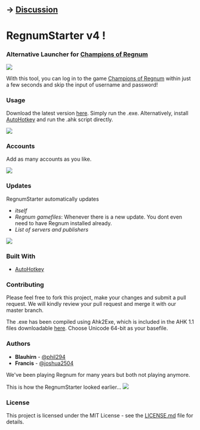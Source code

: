 ## -> [Discussion](https://www.cor-forum.de/index.php?page=Thread&threadID=811)

# RegnumStarter v4 !

### Alternative Launcher for [Champions of Regnum](https://www.championsofregnum.com/)

![](https://cdn.treudler.net/20/200510005156299-5nHRM-710x450.png)


With this tool, you can log in to the game [Champions of Regnum](https://www.championsofregnum.com/) within just a few seconds and skip the input of username and password!

### Usage

Download the latest version [here](https://git.treudler.net/CoR-Forum/RegnumStarter/-/releases). Simply run the .exe. Alternatively, install [AutoHotkey](https://autohotkey.com/download/1.1/) and run the .ahk script directly.

![](https://cdn.treudler.net/18/1811020259331XgzUx.gif)

### Accounts

Add as many accounts as you like.

![](https://cdn.treudler.net/shared/screenshots/2018_08_31_22-33-53_xrQ2dH80gQ26hjPvpUPN.png)

### Updates

RegnumStarter automatically updates
- *itself*
- *Regnum gamefiles*: Whenever there is a new update. You dont even need to have Regnum installed already.
- *List of servers and publishers*

![](https://cdn.treudler.net/shared/screenshots/2018_08_31_22-04-11_EdXEcPV99rWSxYX6v9pJ.png)

### Built With

* [AutoHotkey](https://github.com/Lexikos/AutoHotkey_L)

### Contributing

Please feel free to fork this project, make your changes and submit a pull request. We will kindly review your pull request and merge it with our master branch.

The .exe has been compiled using Ahk2Exe, which is included in the AHK 1.1 files downloadable [here](https://autohotkey.com/download/1.1/).
Choose Unicode 64-bit as your basefile.

### Authors

* **Blauhirn** - [@phil294](https://github.com/phil294)
* **Francis** - [@joshua2504](https://github.com/joshua2504)

We've been playing Regnum for many years but both not playing anymore.

This is how the RegnumStarter looked earlier... 
![](https://cdn.treudler.net/18/181102021650-646x331.png)

### License

This project is licensed under the MIT License - see the [LICENSE.md](LICENSE.md) file for details.
